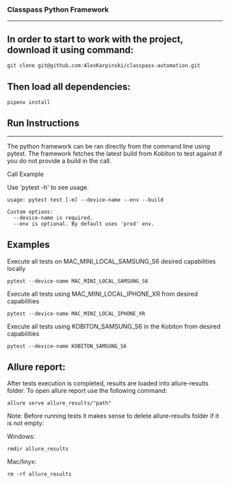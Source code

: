 ### Classpass Python Framework 
-----
## In order to start to work with the project, download it using command:
```
git clone git@github.com:AlexKarpinski/classpass-automation.git
```

## Then load all dependencies:
```
pipenv install
```

## Run Instructions 
----- 
The python framework can be ran directly from the command line using pytest. The framework fetches the latest build from Kobiton to test against if you do not provide a build in the call. 

Call Example 

Use 'pytest -h' to see usage. 
```
usage: pytest test [-m] --device-name --env --build 

Custom options:
  --device-name is required. 
  --env is optional. By default uses 'prod' env.  
```
## Examples 

Execute all tests on MAC_MINI_LOCAL_SAMSUNG_S6 desired capabilities locally
```
pytest --device-name MAC_MINI_LOCAL_SAMSUNG_S6
```
Execute all tests using MAC_MINI_LOCAL_IPHONE_XR from desired capabilities
```
pytest --device-name MAC_MINI_LOCAL_IPHONE_XR
```
Execute all tests using KOBITON_SAMSUNG_S6 in the Kobiton from desired capabilities
```
pytest --device-name KOBITON_SAMSUNG_S6
```
## Allure report:
After tests execution is completed, results are loaded into allure-results folder.
To open allure report use the following command:
```
allure serve allure_results/"path"
```
Note: Before running tests it makes sense to delete allure-results folder if it is not empty:

Windows:
```
rmdir allure_results
```
Mac/linyx:
```
rm -rf allure_results
```
